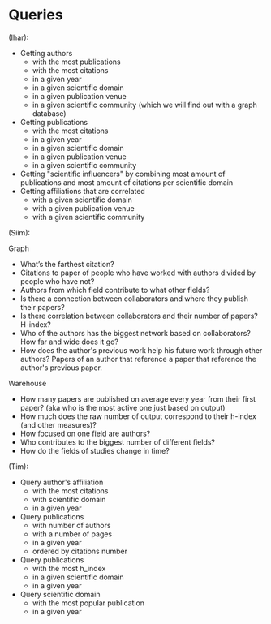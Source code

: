 # Queries

(Ihar):

- Getting authors 
    - with the most publications
    - with the most citations
    - in a given year
    - in a given scientific domain
    - in a given publication venue
    - in a given scientific community (which we will find out with a graph database)
- Getting publications
    - with the most citations
    - in a given year
    - in a given scientific domain
    - in a given publication venue
    - in a given scientific community
- Getting "scientific influencers" by combining most amount of publications and most amount of citations per scientific domain
- Getting affiliations that are correlated
    - with a given scientific domain
    - with a given publication venue
    - with a given scientific community


(Siim):

Graph
- What’s the farthest citation?
- Citations to paper of people who have worked with authors divided by people who have not?
- Authors from which field contribute to what other fields?
- Is there a connection between collaborators and where they publish their papers?
- Is there correlation between collaborators and their number of papers? H-index?
- Who of the authors has the biggest network based on collaborators? How far and wide does it go?
- How does the author's previous work help his future work through other authors? Papers of an author that reference a paper that reference the author's previous paper.

Warehouse
- How many papers are published on average every year from their first paper? (aka who is the most active one just based on output)
- How much does the raw number of output correspond to their h-index (and other measures)?
- How focused on one field are authors? 
- Who contributes to the biggest number of different fields?
- How do the fields of studies change in time?


(Tim):

- Query author's affiliation
    - with the most citations
    - with scientific domain
    - in a given year
- Query publications
  - with number of authors
  - with a number of pages
  - in a given year
  - ordered by citations number
- Query publications
  - with the most h_index
  - in a given scientific domain
  - in a given year
- Query scientific domain
  - with the most popular publication
  - in a given year